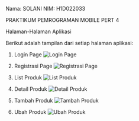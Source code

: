 Nama: SOLANI
NIM: H1D022033

PRAKTIKUM PEMROGRAMAN MOBILE PERT 4

Halaman-Halaman Aplikasi

Berikut adalah tampilan dari setiap halaman aplikasi:

1. Login Page
![Login Page](login.jpeg)

2. Registrasi Page
![Registrasi Page](registrasi.jpeg)

3. List Produk
![List Produk](list_produk.jpeg)

4. Detail Produk
![Detail Produk](detail_produk.jpeg)

5. Tambah Produk
![Tambah Produk](tambah_produk.jpeg)

6. Ubah Produk
![Ubah Produk](ubah_produk.jpeg)
